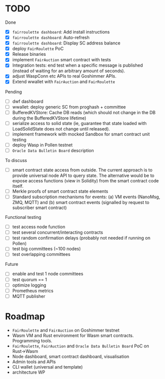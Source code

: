 # TODO

Done
- [x] `fairroulette dashboard`: Add install instructions
- [x] `fairroulette dashboard`: Auto-refresh
- [x] `fairroulette dashboard`: Display SC address balance
- [x] deploy `FairRoulette` PoC
- [x] Release binaries
- [X] implement `FairAuction` smart contract with tests
- [x] Integration tests: end test when a specific message is published (instead
      of waiting for an arbitrary amount of seconds).
- [x] adjust WaspConn etc APIs to real Goshimmer APIs.
- [x] Extend wwallet with `FairAuction` and `FairRoulette`

Pending
- [ ] dwf dashboard
- [ ] wwallet: deploy generic SC from proghash + committee
- [ ] BufferedKVStore: Cache DB reads (which should not change in the DB during
      the BufferedKVStore lifetime)
- [ ] serialize access to solid state (ie, guarantee that state loaded with LoadSolidState does not
      change until released).
- [ ] implement framework with mocked Sandbox for smart contract unit testing 
- [ ] deploy Wasp in Pollen testnet
- [ ] `Oracle Data Bulletin Board` description

To discuss
- [ ] smart contract state access from outside. The current approach is to provide universal node API to query state. 
The alternative would be to expose access functions (view in Solidity) from the smart contract code itself.
- [ ] Merkle proofs of smart contract state elements  
- [ ] Standard subscription mechanisms for events: (a) VM events (NanoMsg, ZMQ, MQTT) 
and (b) smart contract events (signalled by request to subscriber smart contract) 

Functional testing
- [ ] test access node function
- [ ] test several concurrent/interacting contracts
- [ ] test random confirmation delays (probably not needed if running on Pollen)
- [ ] test big committees (~100 nodes)
- [ ] test overlapping committees

Future
- [ ] enable and test 1 node committees
- [ ] test quorum == 1  
- [ ] optimize logging
- [ ] Prometheus metrics
- [ ] MQTT publisher

# Roadmap
- `FairRoulette` and `FairAuction` on Goshimmer testnet
- Wasm VM and Rust environment for Wasm smart contracts. Programming tools. 
- `FairRoulette`, `FairAuction` and `Oracle Data Bulletin Board` PoC on Rust->Wasm
- Node dashboard, smart contract dashboard, visualisation
- Admin tools and APIs 
- CLI wallet (universal and template)
- architecture WP 
